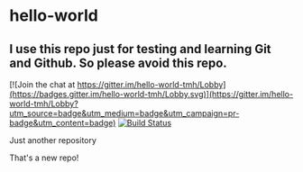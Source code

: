 # hello-world

## I use this repo just for testing and learning Git and Github. So please avoid this repo.

[![Join the chat at https://gitter.im/hello-world-tmh/Lobby](https://badges.gitter.im/hello-world-tmh/Lobby.svg)](https://gitter.im/hello-world-tmh/Lobby?utm_source=badge&utm_medium=badge&utm_campaign=pr-badge&utm_content=badge) [![Build Status](https://travis-ci.org/tarequemdhanif/hello-world.svg?branch=master)](https://travis-ci.org/tarequemdhanif/hello-world)


Just another repository

That's a new repo!
